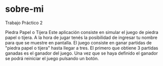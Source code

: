# sobre-mi

Trabajo Práctico 2

Piedra Papel o Tijera
Este aplicación consiste en simular el juego de piedra papel o tijera. 
A la hora de jugar tenés la posibilidad de ingresar tu nombre para que se muestre en pantalla.
El juego consiste en ganar partidas de "piedra papel o tijera" hasta llegar a tres. El primero que obtiene 3 partidas ganadas es el ganador del juego.
Una vez que se haya definido el ganador se podrá reiniciar el juego pulsando un botón.

